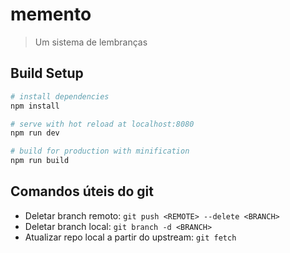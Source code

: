 # memento

> Um sistema de lembranças

## Build Setup

``` bash
# install dependencies
npm install

# serve with hot reload at localhost:8080
npm run dev

# build for production with minification
npm run build
```

## Comandos úteis do git

- Deletar branch remoto: `git push <REMOTE> --delete <BRANCH>`
- Deletar branch local: `git branch -d <BRANCH>`
- Atualizar repo local a partir do upstream: `git fetch`
